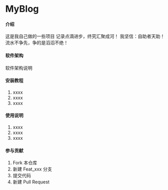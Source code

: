 # MyBlog

#### 介绍
这是我自己做的一些项目
记录点滴进步，终究汇聚成河！ 我坚信：自助者天助！ 流水不争先，争的是滔滔不绝！

#### 软件架构
软件架构说明


#### 安装教程

1.  xxxx
2.  xxxx
3.  xxxx

#### 使用说明

1.  xxxx
2.  xxxx
3.  xxxx

#### 参与贡献

1.  Fork 本仓库
2.  新建 Feat_xxx 分支
3.  提交代码
4.  新建 Pull Request


